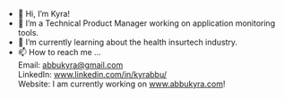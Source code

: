 - 👋 Hi, I’m Kyra!
- 👀 I’m a Technical Product Manager working on application monitoring tools.
- 🌱 I’m currently learning about the health insurtech industry.
- 📫 How to reach me ...
<br> Email: abbukyra@gmail.com 
<br> LinkedIn: www.linkedin.com/in/kyrabbu/
<br> Website: I am currently working on www.abbukyra.com!

<!---
abbukyra/abbukyra is a ✨ special ✨ repository because its `README.md` (this file) appears on your GitHub profile.
You can click the Preview link to take a look at your changes.
--->
